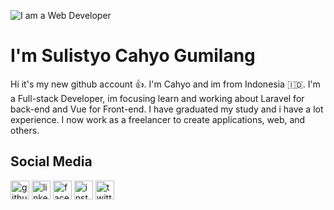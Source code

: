 
![I am a Web Developer](https://pbs.twimg.com/profile_banners/2608765896/1614033197/600x200)

# I'm Sulistyo Cahyo Gumilang

Hi it's my new github account :+1:. I'm Cahyo and im from Indonesia :indonesia:. I'm a Full-stack Developer, im focusing learn and working about Laravel for back-end and Vue for Front-end. I have graduated my study and i have a lot experience. I now work as a freelancer to create applications, web, and others.

## Social Media
[<img src='https://cdn.jsdelivr.net/npm/simple-icons@3.0.1/icons/github.svg' alt='github' height='30'>](https://github.com/cahy00)  [<img src='https://cdn.jsdelivr.net/npm/simple-icons@3.0.1/icons/linkedin.svg' alt='linkedin' height='30'>](https://www.linkedin.com/in/sulistyo-cahyo-gumilang/)  [<img src='https://cdn.jsdelivr.net/npm/simple-icons@3.0.1/icons/facebook.svg' alt='facebook' height='30'>](https://www.facebook.com/Sulistyo.pantai)  [<img src='https://cdn.jsdelivr.net/npm/simple-icons@3.0.1/icons/instagram.svg' alt='instagram' height='30'>](https://www.instagram.com/cahy00/)  [<img src='https://cdn.jsdelivr.net/npm/simple-icons@3.0.1/icons/twitter.svg' alt='twitter' height='30'>](https://twitter.com/cahyy0)




